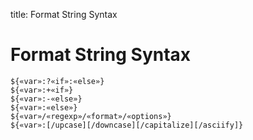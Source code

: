 title: Format String Syntax

# Format String Syntax

	${«var»:?«if»:«else»}
	${«var»:+«if»}
	${«var»:-«else»}
	${«var»:«else»}
	${«var»/«regexp»/«format»/«options»}
	${«var»:[/upcase][/downcase][/capitalize][/asciify]}
